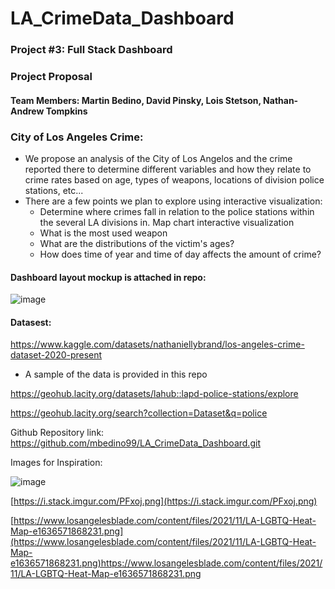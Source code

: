 # LA_CrimeData_Dashboard
### Project #3: Full Stack Dashboard


### Project Proposal
#### Team Members: Martin Bedino, David Pinsky, Lois Stetson, Nathan-Andrew Tompkins

### City of Los Angeles Crime:

- We propose an analysis of the City of Los Angelos and the crime reported there to determine different variables and how they relate to crime rates based on age, types of weapons, locations of division police stations, etc... 
- There are a few points we plan to explore using interactive visualization:
  - Determine where crimes fall in relation to the police stations within the several LA divisions in. Map chart interactive visualization
  - What is the most used weapon
  - What are the distributions of the victim's ages?
  - How does time of year and time of day affects the amount of crime? 

#### Dashboard layout mockup is attached in repo:
![image](https://github.com/mbedino99/LA_CrimeData_Dashboard/assets/127718619/1a7762eb-b5ad-4fe5-bfe9-1cce71a92016)


#### Datasest:
https://www.kaggle.com/datasets/nathaniellybrand/los-angeles-crime-dataset-2020-present
- A sample of the data is provided in this repo

https://geohub.lacity.org/datasets/lahub::lapd-police-stations/explore

https://geohub.lacity.org/search?collection=Dataset&q=police

Github Repository link: https://github.com/mbedino99/LA_CrimeData_Dashboard.git

Images for Inspiration:

![image](https://github.com/mbedino99/LA_CrimeData_Dashboard/assets/127718619/cb94edf6-5bb4-4cd2-902f-bdac25d777f0)


[https://i.stack.imgur.com/PFxoj.png](https://i.stack.imgur.com/PFxoj.png)

[https://www.losangelesblade.com/content/files/2021/11/LA-LGBTQ-Heat-Map-e1636571868231.png](https://www.losangelesblade.com/content/files/2021/11/LA-LGBTQ-Heat-Map-e1636571868231.png)https://www.losangelesblade.com/content/files/2021/11/LA-LGBTQ-Heat-Map-e1636571868231.png